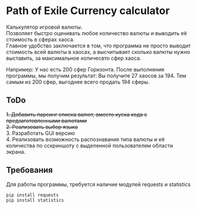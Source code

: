 # Path of Exile Currency calculator  
Калькулятор игровой валюты.  
Позволяет быстро оценивать любое количество валюты и выводить её стоимость в сферах хаоса.  
Главное удобство заключается в том, что программа не просто выводит стоимость всей валюты в хаосах, а высчитывает сколько валюты нужно выставить, за максимальное количесвто сфер хаоса.  
  
Например: У нас есть 200 сфер Горизонта. После выполнения программы, мы получим результат: Вы получите 27 хаосов за 194. Тем самым из 200 сфер, выгоднее всего продать 194 сферы.  

## ToDo  
~~1. Добавить парсинг списка валют, вместо куска кода с предзаготовленными валютами~~  
~~2. Реализовать выбор языка~~  
3. Разработать GUI версию  
4. Реализовать возможность распознавания типа валюты и её количества по сскриншоту с выделенной пользователем области экрана.

## Требования
Для работы программы, требуется наличие модулей requests и statistics
```
pip install requests
pip install statistics
```
